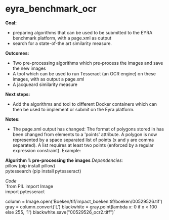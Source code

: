 # eyra_benchmark_ocr

__Goal:__
* preparing algorithms that can be used to be submitted to the EYRA benchmark platform, with a page.xml as output
* search for a state-of-the art similarity measure. 

__Outcomes:__
* Two pre-processing algorithms which pre-process the images and save the new images
* A tool which can be used to run Tesseract (an OCR engine) on these images, with as output a page.xml
* A jacqueard similarity measure 

__Next steps:__
* Add the algorithms and tool to different Docker containers which can then be used to implement or submit on the Eyra platform. 

__Notes:__
* The page.xml output has changed: The format of polygons stored in <Coords> has been changed from 
	<Point> elements to a 'points' attribute. A polygon is now represented by a
	space separated list of points (x and y are comma separated). A list 
	requires at least two points (enforced by a regular expression constraint).
	Example: <Coords points="5,3 8,10 4,5"/>
		
		
__Algorithm 1: pre-processing the images__
_Dependencies:_  
pillow (pip install pillow)  
pytessearch (pip install pytesseract)  
  
_Code_  
`from PIL import Image  
import pytesseract  

column = Image.open('Boeken/tif/impact_boeken.tif/boeken/00529526.tif')
gray = column.convert('L')
blackwhite = gray.point(lambda x: 0 if x < 100 else 255, '1')
blackwhite.save("00529526_ocr2.tiff")`
    
